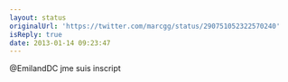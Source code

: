 ```yaml
---
layout: status
originalUrl: 'https://twitter.com/marcgg/status/290751052322570240'
isReply: true
date: 2013-01-14 09:23:47
---
```


@EmilandDC jme suis inscript
